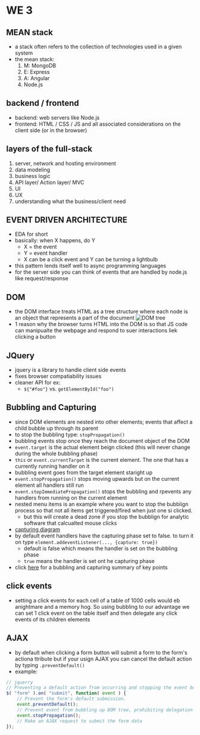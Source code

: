 # WE 3

## MEAN stack
* a stack often refers to the collection of technologies used in a given system
* the mean stack:
  1. M: MongoDB
  2. E: Express
  3. A: Angular
  4. Node.js

## backend / frontend
* backend: web servers like Node.js
* frontend: HTML / CSS / JS and all associated considerations on the client side (or in the browser)

## layers of the full-stack
1. server, network and hosting environment
2. data modeling
3. business logic
4. API layer/ Action layer/ MVC
5. UI
6. UX
7. understanding what the business/client need

## EVENT DRIVEN ARCHITECTURE
* EDA for short
* basically: when X happens, do Y
  * X = the event
  * Y = event handler
  * X can be a click event and Y can be turning a lightbulb
* this pattern lends itself well to async programming languages
* for the server side you can think of events that are handled by node.js like request/response

## DOM
* the DOM interface treats HTML as a tree structure where each node is an object that represents a part of the document
![DOM tree](https://upload.wikimedia.org/wikipedia/commons/thumb/5/5a/DOM-model.svg/800px-DOM-model.svg.png)
* 1 reason why the browser turns HTML into the DOM is so that JS code can manipualte the webpage and respond to suer interactions liek clicking a button

## JQuery
* jquery is a library to handle client side events
* fixes browser compatiability issues
* cleaner API for ex:
  * `${"#foo"}` vs. `getElementById("foo")`

## Bubbling and Capturing
* since DOM elements are nested into other elements; events that affect a child bubble up through its parent
* to stop the bubbling type: `stopPropagation()`
* bubbling events stop once they reach the document object of the DOM
* `event.target` is the actual element beign clicked (this will never change during the whole bubbling phase)
* `this` or `event.currentTarget` is the current element. The one that has a currently running handler on it
* bubbling event goes from the target element staright up
* `event.stopPropagation()` stops moving upwards but on the current element all handlers still run
* `event.stopImmediatePropagation()` stops the bubbling and rpevents any handlers from running on the current element
* nested menu items is an example where you want to stop the bubblign process so that not all items get triggered/fired when just one si clicked.
  * but this will create a dead zone if you stop the bubblign for analytic software that calcualted mouse clicks
* [capturing diagram](https://javascript.info/bubbling-and-capturing#capturing)
* by default event handlers have the capturing phase set to false. to turn it on type `element.addeventListener(..., {capture: true})`
  * default is false which means the handler is set on the bubbling phase
  * `true` means the handler is set ont he capturing phase
* click [here](https://javascript.info/bubbling-and-capturing#summary) for a bubbling and capturing summary of key points

## click events
* setting a click events for each cell of a table of 1000 cells would eb anightmare and a memory hog. So using bubbling to our advantage we can set 1 click event on the table itself and then delegate any click events of its children elements

## AJAX
* by default when clicking a form button will submit a form to the form's actiona ttribute but if your usign AJAX you can cancel the default action by typing `.preventDefault()`
* example:
```js
// jquerry 
// Preventing a default action from occurring and stopping the event bubbling
$( "form" ).on( "submit", function( event ) {
    // Prevent the form's default submission.
    event.preventDefault();
    // Prevent event from bubbling up DOM tree, prohibiting delegation
    event.stopPropagation();
    // Make an AJAX request to submit the form data
});
```